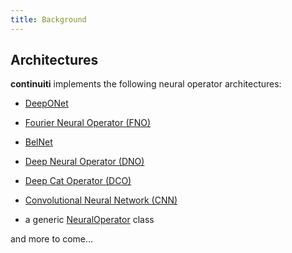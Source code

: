 ```yaml
---
title: Background
---
```


## Architectures

**continuiti** implements the following neural operator architectures:

- [DeepONet](../../api/continuiti/operators/deeponet/)
- [Fourier Neural Operator (FNO)](../../api/continuiti/operators/fno/)
- [BelNet](../../api/continuiti/operators/belnet/)

- [Deep Neural Operator (DNO)](../../api/continuiti/operators/dno/)
- [Deep Cat Operator (DCO)](../../api/continuiti/operators/dco/)
- [Convolutional Neural Network (CNN)](../../api/continuiti/operators/cnn/)
- a generic [NeuralOperator](../../api/continuiti/operators/neuraloperator/) class

and more to come...
